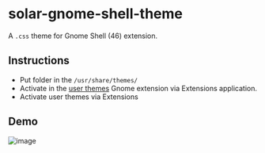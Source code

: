 # solar-gnome-shell-theme

A `.css` theme for Gnome Shell (46) extension.

## Instructions

- Put folder in the `/usr/share/themes/`
- Activate in the [user themes](https://gitlab.gnome.org/GNOME/gnome-shell-extensions) Gnome extension via Extensions application.
- Activate user themes via Extensions

## Demo

![image](https://github.com/user-attachments/assets/17dc849a-2b07-4d43-a9b7-ba52bc3b2d52)
